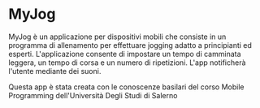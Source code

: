 # MyJog
MyJog è un applicazione per dispositivi mobili che consiste in un programma di allenamento per effettuare jogging adatto a principianti ed esperti.
L'applicazione consente di impostare un tempo di camminata leggera, un tempo di corsa e un numero di ripetizioni. L'app notificherà l'utente mediante dei suoni.

Questa app è stata creata con le conoscenze basilari del corso Mobile Programming dell'Università Degli Studi di Salerno
